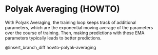 # Polyak Averaging (HOWTO)

With Polyak Averaging, the training loop keeps track of additional parameters, 
which are the exponential moving average of the parameters over the course of 
training. Then, making predictions with these EMA parameters typically leads to 
better predictions.

@insert_branch_diff howto-polyak-averaging